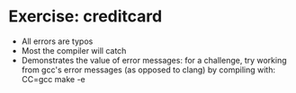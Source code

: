 # Exercise: creditcard
- All errors are typos
- Most the compiler will catch
- Demonstrates the value of error messages: for a challenge, try working from
  gcc's error messages (as opposed to clang) by compiling with:
        CC=gcc make -e
